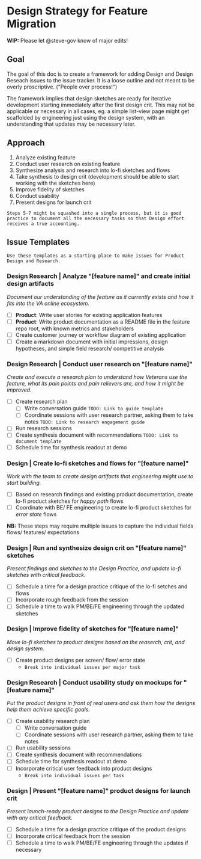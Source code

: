 # Design Strategy for Feature Migration

**WIP:** Please let @steve-gov know of major edits!

## Goal

The goal of this doc is to create a framework for adding Design and Design Reseach issues to the issue tracker. It is a loose outline and not meant to be overly proscriptive. ("People over process!")

The framework implies that design sketches are ready for iterative development starting immediately after the first design crit. This may not be applicable or necessary in all cases, eg. a simple list-view page might get scaffolded by engineering just using the design system, with an understanding that updates may be necessary later.

## Approach

1. Analyze existing feature
2. Conduct user research on existing feature
3. Synthesize analysis and research into lo-fi sketches and flows
4. Take synthesis to design crit (development should be able to start working with the sketches here)
5. Improve fidelity of sketches
6. Conduct usability
7. Present designs for launch crit

`Steps 5-7 might be squashed into a single process, but it is good practice to document all the necessary tasks so that Design effort receives a true accounting.`

## Issue Templates

`Use these templates as a starting place to make issues for Product Design and Research.`

### Design Research | Analyze "[feature name]" and create initial design artifacts

_Document our understanding of the feature as it currently exists and how it fits into the VA online ecosystem._

- [ ] **Product**: Write user stories for existing application features
- [ ] **Product**: Write product documentation as a README file in the feature repo root, with known metrics and stakeholders
- [ ] Create customer journey or workflow diagram of existing application
- [ ] Create a markdown document with initial impressions, design hypotheses, and simple field research/ competitive analysis

### Design Research | Conduct user research on "[feature name]"

_Create and execute a research plan to understand how Veterans use the feature, what its pain points and pain relievers are, and how it might be improved._

- [ ] Create research plan
  - [ ] Write conversation guide `TODO: Link to guide template`
  - [ ] Coordinate sessions with user research partner, asking them to take notes `TODO: Link to research engagement guide`
- [ ] Run research sessions
- [ ] Create synthesis document with recommendations `TODO: Link to document template`
- [ ] Schedule time for synthesis readout at demo

### Design | Create lo-fi sketches and flows for "[feature name]"

_Work with the team to create design artifacts that engineering might use to start building._

- [ ] Based on research findings and existing product documentation, create lo-fi product sketches for _happy path_ flows
- [ ] Coordinate with BE/ FE engineering to create lo-fi product sketches for _error state_ flows

**NB:** These steps may require multiple issues to capture the individual fields flows/ features/ expectations

### Design | Run and synthesize design crit on "[feature name]" sketches

_Present findings and sketches to the Design Practice, and update lo-fi sketches with critical feedback._

- [ ] Schedule a time for a design practice critique of the lo-fi setches and flows
- [ ] Incorporate rough feedback from the session
- [ ] Schedule a time to walk PM/BE/FE engineering through the updated sketches

### Design | Improve fidelity of sketches for "[feature name]"

_Move lo-fi sketches to product designs based on the reaserch, crit, and design system._

- [ ] Create product designs per screen/ flow/ error state
  - `Break into individual issues per major task`

### Design Research | Conduct usability study on mockups for "[feature name]"

_Put the product designs in front of real users and ask them how the designs help them achieve specific goals._

- [ ] Create usability research plan
  - [ ] Write conversation guide
  - [ ] Coordinate sessions with user research partner, asking them to take notes
- [ ] Run usability sessions
- [ ] Create synthesis document with recommendations
- [ ] Schedule time for synthesis readout at demo
- [ ] Incorporate critical user feedback into product designs
  - `Break into individual issues per task`

### Design | Present "[feature name]" product designs for launch crit

_Present launch-ready product designs to the Design Practice and update with any critical feedback._

- [ ] Schedule a time for a design practice critique of the product designs
- [ ] Incorporate critical feedback from the session
- [ ] Schedule a time to walk PM/BE/FE engineering through the updates if necessary

